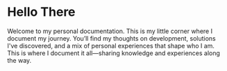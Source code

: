 # Hello There

Welcome to my personal documentation. This is my little corner where I document my journey. You’ll find my thoughts on development, solutions I've discovered, and a mix of personal experiences that shape who I am. This is where I document it all—sharing knowledge and experiences along the way.

